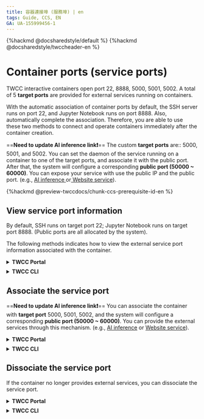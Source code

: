 ```yaml
---
title: 容器連接埠 (服務埠) | en
tags: Guide, CCS, EN
GA: UA-155999456-1
---
```


{%hackmd @docsharedstyle/default %}
{%hackmd @docsharedstyle/twccheader-en %}

# Container ports (service ports)

TWCC interactive containers open port 22, 8888, 5000, 5001, 5002. A total of 5 **target ports** are provided for external services running on containers.

With the automatic association of container ports by default, the SSH server runs on port 22, and Jupyter Notebook runs on port 8888. Also, automatically complete the association. Therefore, you are able to use these two methods to connect and operate containers immediately after the container creation.

==**Need to update AI inference link:exclamation:**==
The custom **target ports** are:: 5000, 5001, and 5002. You can set the daemon of the service running on a container to one of the target ports, and associate it with the public port. After that, the system will configure a corresponding **public port (50000 ~ 60000)**. You can expose your service with use the public IP and the public port. (e.g., [AI inference ](https://man.twcc.ai/@twccdocs/rkOTAaoa4?type=view)or[ Website service](https://man.twcc.ai/@twccdocs/howto-ccs-config-service-port-en)).

{%hackmd @preview-twccdocs/chunk-ccs-prerequisite-id-en %}


## View service port information 

By default, SSH runs on target port 22; Jupyter Notebook runs on target port 8888. (Public ports are all allocated by the system).

The following methods indicates how to view the external service port information associated with the container.

<!-- 1 start -->

<details class="docspoiler">

<summary><b>TWCC Portal</b></summary>

<br>

Scroll down the page to the **Networks & Connection** section> **Port**. The associated service port information is displayed at the bottom left.


![](https://cos.twcc.ai/SYS-MANUAL/uploads/upload_756ba71d03c136e12baaabdc0a517855.png)


</details>

<!-- Space -->

<div style="height:8px"></div>

<!-- 2. start -->

<details class="docspoiler">

<summary><b>TWCC CLI</b></summary>

<br>

View the service port information associated with the container with ID **`886330`**.

```bash
$ twccli ls ccs -p -s 886330
```

</details>



## Associate the service port
==**Need to update AI inference link:exclamation:**==
You can associate the container with **target port** 5000, 5001, 5002, and the system will configure a corresponding **public port (50000 ~ 60000)**. You can provide the external services through this mechanism.  (e.g., [AI inference](https://man.twcc.ai/@twccdocs/rkOTAaoa4?type=view) or [Website service](https://man.twcc.ai/@twccdocs/howto-ccs-config-service-port-en)).

<!-- 1 start -->

<details class="docspoiler">

<summary><b>TWCC Portal</b></summary>

<br>

- Click "**ASSOCIATE**" service port :arrow_right: Select the target port of the service daemon `5002` :arrow_right: Click  "**OK**"
![](https://cos.twcc.ai/SYS-MANUAL/uploads/upload_a5ae43d8cae3b31066fb4364ef9409bd.png)

        
- After that, the system will configure a **Public Port** (`54708`) corresponding to the target port  (`5002`).
        
![](https://cos.twcc.ai/SYS-MANUAL/uploads/upload_3e1c6887b4f75f4d0de4b9270856b723.png)


</details>

<!-- Space -->

<div style="height:8px"></div>

<!-- 2. start -->

<details class="docspoiler">

<summary><b>TWCC CLI</b></summary>

<br>

- Associate the container (ID `886330`) with the target port `5000`.
```bash
$ twccli net ccs -p 5000 -open -s 886330
```

- After association, enter the [view command](#View-service-port-information) to view the public port allocated by the system.
</details>


## Dissociate the service port

If the container no longer provides external services, you can dissociate the service port.


<!-- 1 start -->

<details class="docspoiler">

<summary><b>TWCC Portal</b></summary>

<br>

In the Interactive Container Details page, click "<b>DISSOCIATE</b>".

![](https://cos.twcc.ai/SYS-MANUAL/uploads/upload_102119b28dadb948ba5c9a9096169b73.png)

Then check the port number to be dissociated, and click **OK** to successfully dissociate.

![](https://cos.twcc.ai/SYS-MANUAL/uploads/upload_60d9a8d43ca282904c175f37cb94af93.png)


</details>

<!-- Space -->

<div style="height:8px"></div>

<!-- 2. start -->

<details class="docspoiler">

<summary><b>TWCC CLI</b></summary>

<br>

Dissociate the container (ID `886330`) with the target port `5000`.
```bash
$ twccli net ccs -p 5000 -close -s 886330
```

</details>

